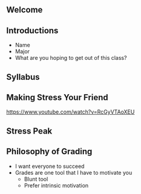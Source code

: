 Welcome
-------

Introductions
-------------

- Name
- Major
- What are you hoping to get out of this class?

Syllabus
--------

Making Stress Your Friend
-------------------------

https://www.youtube.com/watch?v=RcGyVTAoXEU

Stress Peak
-----------

Philosophy of Grading
---------------------

- I want everyone to succeed
- Grades are one tool that I have to motivate you
    - Blunt tool
    - Prefer intrinsic motivation